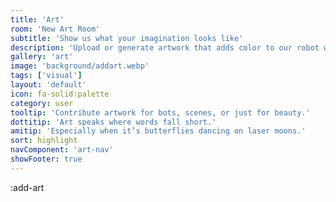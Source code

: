 ```yaml
---
title: 'Art'
room: 'New Art Room'
subtitle: 'Show us what your imagination looks like'
description: 'Upload or generate artwork that adds color to our robot world.'
gallery: 'art'
image: 'background/addart.webp'
tags: ['visual']
layout: 'default'
icon: fa-solid:palette
category: user
tooltip: 'Contribute artwork for bots, scenes, or just for beauty.'
dottitip: 'Art speaks where words fall short.'
amitip: 'Especially when it’s butterflies dancing on laser moons.'
sort: highlight
navComponent: 'art-nav'
showFooter: true
---
```

:add-art